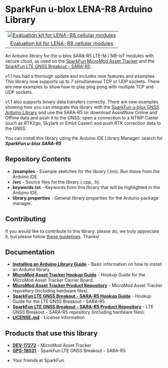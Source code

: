 SparkFun u-blox LENA-R8 Arduino Library
==============================

<table class="table table-hover table-striped table-bordered">
    <tr align="center">
      <td><a href="https://www.u-blox.com/en/product/evk-r8"><img src="https://content.u-blox.com/sites/default/files/2022-09/EVK-R8-top_0.png" alt="Evaluation kit for LENA-R8 cellular modules"></a></td>
    </tr>
    <tr align="center">
      <td><a href="https://www.u-blox.com/en/product/evk-r8">Evaluation kit for LENA-R8 cellular modules</a></td>
    </tr>
</table>
       
An Arduino library for the u-blox SARA-R5 LTE-M / NB-IoT modules with secure cloud, as used on the [SparkFun MicroMod Asset Tracker](https://www.sparkfun.com/products/17272) and the [SparkFun LTE GNSS Breakout - SARA-R5](https://www.sparkfun.com/products/18031).

v1.1 has had a thorough update and includes new features and examples. This library now supports up to 7 simultaneous TCP or UDP sockets. There are new examples to show how to play ping pong with multiple TCP and UDP sockets.

v1.1 also supports binary data transfers correctly. There are new examples showing how you can integrate this library with the [SparkFun u-blox GNSS Arduino Library](https://github.com/sparkfun/SparkFun_u-blox_GNSS_Arduino_Library) and use the SARA-R5 to: download AssistNow Online and Offline data and push it to the GNSS; open a connection to a NTRIP Caster (such as RTK2go, Skylark or Emlid Caster) and push RTK correction data to the GNSS.

You can install this library using the Arduino IDE Library Manager: search for _**SparkFun u-blox SARA-R5**_

## Repository Contents

* **/examples** - Example sketches for the library (.ino). Run these from the Arduino IDE.
* **/src** - Source files for the library (.cpp, .h).
* **keywords.txt** - Keywords from this library that will be highlighted in the Arduino IDE.
* **library.properties** - General library properties for the Arduino package manager.

## Contributing

If you would like to contribute to this library: please do, we truly appreciate it, but please follow [these guidelines](./CONTRIBUTING.md). Thanks!

## Documentation

* **[Installing an Arduino Library Guide](https://learn.sparkfun.com/tutorials/installing-an-arduino-library)** - Basic information on how to install an Arduino library.
* **[MicroMod Asset Tracker Hookup Guide](https://learn.sparkfun.com/tutorials/micromod-asset-tracker-carrier-board-hookup-guide)** - Hookup Guide for the MicroMod Asset Tracker Carrier Board.
* **[MicroMod Asset Tracker Product Repository](https://github.com/sparkfun/MicroMod_Asset_Tracker)** - MicroMod Asset Tracker repository (including hardware files).
* **[SparkFun LTE GNSS Breakout - SARA-R5 Hookup Guide](https://learn.sparkfun.com/tutorials/lte-gnss-breakout---sara-r5-hookup-guide)** - Hookup Guide for the LTE GNSS Breakout - SARA-R5.
* **[SparkFun LTE GNSS Breakout - SARA-R5 Product Repository](https://github.com/sparkfun/SparkFun_LTE_GNSS_Breakout_SARA-R510M8S)** - LTE GNSS Breakout - SARA-R5 repository (including hardware files).
* **[LICENSE.md](./LICENSE.md)** - License Information

## Products that use this library

* **[DEV-17272](https://www.sparkfun.com/products/17272)** - MicroMod Asset Tracker
* **[GPS-18031](https://www.sparkfun.com/products/18031)** - SparkFun LTE GNSS Breakout - SARA-R5

- Your friends at SparkFun.
